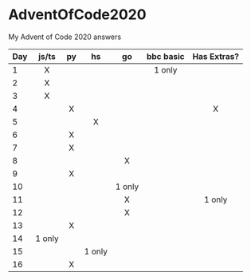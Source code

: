 # AdventOfCode2020
My Advent of Code 2020 answers


| Day | js/ts | py |  hs  |   go   | bbc basic | Has Extras? |
|-----|:-----:|:--:|:----:|:------:|:---------:|:-----------:|
| 1   |   X   |    |      |        | 1 only    |             |
| 2   |   X   |    |      |        |           |             |
| 3   |   X   |    |      |        |           |             |
| 4   |       |  X |      |        |           |      X      |
| 5   |       |    |    X |        |           |             |
| 6   |       |  X |      |        |           |             |
| 7   |       |  X |      |        |           |             |
| 8   |       |    |      |  X     |           |             |
| 9   |       |  X |      |        |           |             |
| 10  |       |    |      | 1 only |           |             |
| 11  |       |    |      |   X    |           |     1 only  |
| 12  |       |    |      |   X    |           |             |
| 13  |       |  X |      |        |           |             |
| 14  | 1 only|    |      |        |           |             |
| 15  |       |    |1 only|        |           |             |
| 16  |       |  X |      |        |           |             |